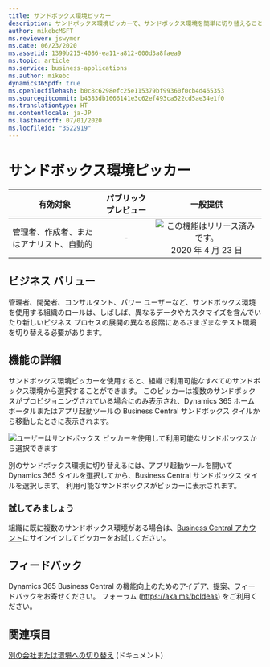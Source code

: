 ```yaml
---
title: サンドボックス環境ピッカー
description: サンドボックス環境ピッカーで、サンドボックス環境を簡単に切り替えることができます。
author: mikebcMSFT
ms.reviewer: jswymer
ms.date: 06/23/2020
ms.assetid: 1399b215-4086-ea11-a812-000d3a8faea9
ms.topic: article
ms.service: business-applications
ms.author: mikebc
dynamics365pdf: true
ms.openlocfilehash: b0c8c6298efc25e115379bf99360f0cb4d465353
ms.sourcegitcommit: b4383db1666141e3c62ef493ca522cd5ae34e1f0
ms.translationtype: HT
ms.contentlocale: ja-JP
ms.lasthandoff: 07/01/2020
ms.locfileid: "3522919"
---
```

# <a name="sandbox-environment-picker"></a>サンドボックス環境ピッカー


| 有効対象    |  パブリック プレビュー | 一般提供 | 
| ---------- | :----------: |:----------: |
|管理者、作成者、またはアナリスト、自動的|-| ![この機能はリリース済みです。](/dynamics365-release-plan/media/green-checkmark.png "この機能はリリース済みです。") 2020 年 4 月 23 日|


## <a name="business-value"></a>ビジネス バリュー
<!-- bv start -->
管理者、開発者、コンサルタント、パワー ユーザーなど、サンドボックス環境を使用する組織のロールは、しばしば、異なるデータやカスタマイズを含んでいたり新しいビジネス プロセスの展開の異なる段階にあるさまざまなテスト環境を切り替える必要があります。
<!-- bv end -->



## <a name="feature-details"></a>機能の詳細
<!--feature detail start -->
サンドボックス環境ピッカーを使用すると、組織で利用可能なすべてのサンドボックス環境から選択することができます。 このピッカーは複数のサンドボックスがプロビジョニングされている場合にのみ表示され、Dynamics 365 ホーム ポータルまたはアプリ起動ツールの Business Central サンドボックス タイルから移動したときに表示されます。

![ユーザーはサンドボックス ピッカーを使用して利用可能なサンドボックスから選択できます](media/sandbox-picker-3000x1878.png "ユーザーはサンドボックス ピッカーを使用して利用可能なサンドボックスから選択できます")

別のサンドボックス環境に切り替えるには、アプリ起動ツールを開いて Dynamics 365 タイルを選択してから、Business Central サンドボックス タイルを選択します。 利用可能なサンドボックスがピッカーに表示されます。

### <a name="try-it-out"></a>試してみましょう
組織に既に複数のサンドボックス環境がある場合は、[Business Central アカウント](https://businesscentral.dynamics.com?sandbox=true)にサインインしてピッカーをお試しください。
<!--feature detail end -->






## <a name="tell-us-what-you-think"></a>フィードバック
Dynamics 365 Business Central の機能向上のためのアイデア、提案、フィードバックをお寄せください。 フォーラム (https://aka.ms/bcIdeas) をご利用ください。




## <a name="see-also"></a>関連項目

<!--docs start-->
[別の会社または環境への切り替え](https://docs.microsoft.com/dynamics365/business-central/ui-organization-switch) (ドキュメント)
<!--docs end-->
